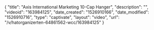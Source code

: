 {
    "title": "Axis International Marketing 10-Cap Hanger",
    "description": "",
    "videoid": "163984125",
    "date_created": "1526910166",
    "date_modified": "1526910716",
    "type": "captivate",
    "layout": "video",
    "url": "\/v\/hatorganizerten-64861562-wcc\/163984125"
}
